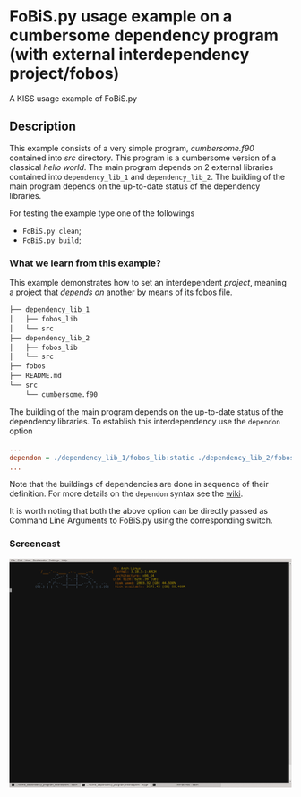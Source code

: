# FoBiS.py usage example on a cumbersome dependency program (with external interdependency project/fobos)

A KISS usage example of FoBiS.py

## Description

This example consists of a very simple program, _cumbersome.f90_ contained into _src_ directory. This program is a cumbersome version of a classical _hello world_. The main program depends on 2 external libraries contained into `dependency_lib_1` and `dependency_lib_2`. The building of the main program depends on the up-to-date status of the dependency libraries.

For testing the example type one of the followings

+ `FoBiS.py clean`;
+ `FoBiS.py build`;

### What we learn from this example?
This example demonstrates how to set an interdependent *project*, meaning a project that *depends on* another by means of its fobos file.
```bash
├── dependency_lib_1
│   ├── fobos_lib
│   └── src
├── dependency_lib_2
│   ├── fobos_lib
│   └── src
├── fobos
├── README.md
└── src
    └── cumbersome.f90
```
The building of the main program depends on the up-to-date status of the dependency libraries. To establish this interdependency use the `dependon` option
```ini
...
dependon = ./dependency_lib_1/fobos_lib:static ./dependency_lib_2/fobos_lib:static
...
```
Note that the buildings of dependencies are done in sequence of their definition. For more details on the `dependon` syntax see the [wiki](https://github.com/szaghi/FoBiS/wiki/Autorebuild-with-interdependent-projects).

It is worth noting that both the above option can be directly passed as Command Line Arguments to FoBiS.py using the corresponding switch.

### Screencast

![Screencast](cumbersome-cast.gif)
